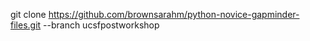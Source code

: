 git clone https://github.com/brownsarahm/python-novice-gapminder-files.git --branch ucsfpostworkshop

